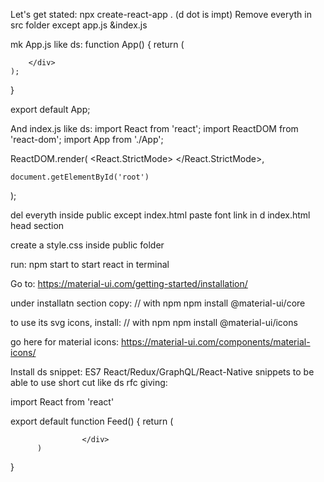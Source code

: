 Let's get stated:
npx create-react-app .
(d dot is impt)
Remove everyth in src folder except app.js &index.js

mk App.js like ds:
function App() {
	return (
		<div>

		</div>
	);
}

export default App;

And index.js like ds:
import React from 'react';
import ReactDOM from 'react-dom';
import App from './App';

ReactDOM.render(
	<React.StrictMode>
		<App />
	</React.StrictMode>,

	document.getElementById('root')
);

del everyth inside public except index.html
paste font link in d index.html head section
<link href="https://fonts.googleapis.com/css2?family=Roboto:ital,wght@0,100;0,300;0,400;0,700;0,900;1,500&display=swap" rel="stylesheet">
create a style.css inside public folder

run: npm start to start react in terminal

Go to: https://material-ui.com/getting-started/installation/

under installatn section copy: 
// with npm
npm install @material-ui/core

to use its svg icons, install:
// with npm
npm install @material-ui/icons

go here for material icons:
https://material-ui.com/components/material-icons/

Install ds snippet:
ES7 React/Redux/GraphQL/React-Native snippets
to be able to use short cut like ds
rfc giving:

import React from 'react'

export default function Feed() {
          return (
                    <div>
                              
                    </div>
          )
}

